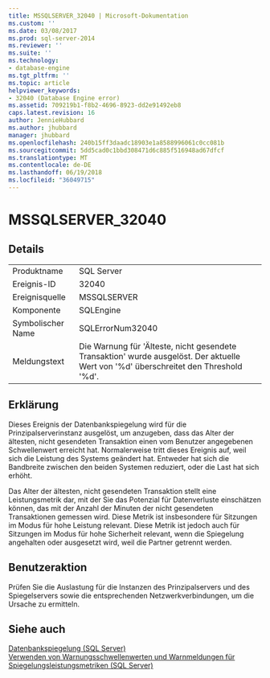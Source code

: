 ```yaml
---
title: MSSQLSERVER_32040 | Microsoft-Dokumentation
ms.custom: ''
ms.date: 03/08/2017
ms.prod: sql-server-2014
ms.reviewer: ''
ms.suite: ''
ms.technology:
- database-engine
ms.tgt_pltfrm: ''
ms.topic: article
helpviewer_keywords:
- 32040 (Database Engine error)
ms.assetid: 709219b1-f8b2-4696-8923-dd2e91492eb8
caps.latest.revision: 16
author: JennieHubbard
ms.author: jhubbard
manager: jhubbard
ms.openlocfilehash: 240b15ff3daadc18903e1a8588996061c0cc081b
ms.sourcegitcommit: 5dd5cad0c1bbd308471d6c885f516948ad67dfcf
ms.translationtype: MT
ms.contentlocale: de-DE
ms.lasthandoff: 06/19/2018
ms.locfileid: "36049715"
---
```

# <a name="mssqlserver32040"></a>MSSQLSERVER_32040
    
## <a name="details"></a>Details  
  
|||  
|-|-|  
|Produktname|SQL Server|  
|Ereignis-ID|32040|  
|Ereignisquelle|MSSQLSERVER|  
|Komponente|SQLEngine|  
|Symbolischer Name|SQLErrorNum32040|  
|Meldungstext|Die Warnung für 'Älteste, nicht gesendete Transaktion' wurde ausgelöst. Der aktuelle Wert von '%d' überschreitet den Threshold '%d'.|  
  
## <a name="explanation"></a>Erklärung  
 Dieses Ereignis der Datenbankspiegelung wird für die Prinzipalserverinstanz ausgelöst, um anzugeben, dass das Alter der ältesten, nicht gesendeten Transaktion einen vom Benutzer angegebenen Schwellenwert erreicht hat. Normalerweise tritt dieses Ereignis auf, weil sich die Leistung des Systems geändert hat. Entweder hat sich die Bandbreite zwischen den beiden Systemen reduziert, oder die Last hat sich erhöht.  
  
 Das Alter der ältesten, nicht gesendeten Transaktion stellt eine Leistungsmetrik dar, mit der Sie das Potenzial für Datenverluste einschätzen können, das mit der Anzahl der Minuten der nicht gesendeten Transaktionen gemessen wird. Diese Metrik ist insbesondere für Sitzungen im Modus für hohe Leistung relevant. Diese Metrik ist jedoch auch für Sitzungen im Modus für hohe Sicherheit relevant, wenn die Spiegelung angehalten oder ausgesetzt wird, weil die Partner getrennt werden.  
  
## <a name="user-action"></a>Benutzeraktion  
 Prüfen Sie die Auslastung für die Instanzen des Prinzipalservers und des Spiegelservers sowie die entsprechenden Netzwerkverbindungen, um die Ursache zu ermitteln.  
  
## <a name="see-also"></a>Siehe auch  
 [Datenbankspiegelung &#40;SQL Server&#41;](../../database-engine/database-mirroring/database-mirroring-sql-server.md)   
 [Verwenden von Warnungsschwellenwerten und Warnmeldungen für Spiegelungsleistungsmetriken &#40;SQL Server&#41;](../../database-engine/database-mirroring/use-warning-thresholds-and-alerts-on-mirroring-performance-metrics-sql-server.md)  
  
  